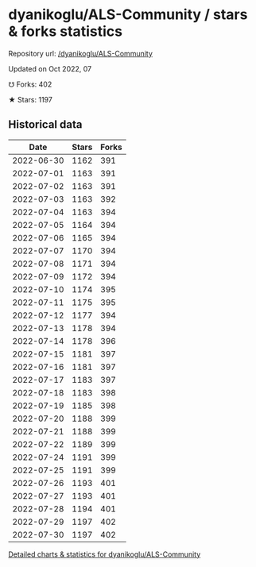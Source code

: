 # dyanikoglu/ALS-Community / stars & forks statistics

Repository url: [/dyanikoglu/ALS-Community](https://github.com/dyanikoglu/ALS-Community)

Updated on Oct 2022, 07

☋ Forks: 402

★ Stars: 1197

## Historical data
| Date | Stars | Forks |
|------|-------|-------|
| 2022-06-30 | 1162 | 391 | 
| 2022-07-01 | 1163 | 391 | 
| 2022-07-02 | 1163 | 391 | 
| 2022-07-03 | 1163 | 392 | 
| 2022-07-04 | 1163 | 394 | 
| 2022-07-05 | 1164 | 394 | 
| 2022-07-06 | 1165 | 394 | 
| 2022-07-07 | 1170 | 394 | 
| 2022-07-08 | 1171 | 394 | 
| 2022-07-09 | 1172 | 394 | 
| 2022-07-10 | 1174 | 395 | 
| 2022-07-11 | 1175 | 395 | 
| 2022-07-12 | 1177 | 394 | 
| 2022-07-13 | 1178 | 394 | 
| 2022-07-14 | 1178 | 396 | 
| 2022-07-15 | 1181 | 397 | 
| 2022-07-16 | 1181 | 397 | 
| 2022-07-17 | 1183 | 397 | 
| 2022-07-18 | 1183 | 398 | 
| 2022-07-19 | 1185 | 398 | 
| 2022-07-20 | 1188 | 399 | 
| 2022-07-21 | 1188 | 399 | 
| 2022-07-22 | 1189 | 399 | 
| 2022-07-24 | 1191 | 399 | 
| 2022-07-25 | 1191 | 399 | 
| 2022-07-26 | 1193 | 401 | 
| 2022-07-27 | 1193 | 401 | 
| 2022-07-28 | 1194 | 401 | 
| 2022-07-29 | 1197 | 402 | 
| 2022-07-30 | 1197 | 402 | 


[Detailed charts & statistics for dyanikoglu/ALS-Community](https://reviewgithub.com/rep/dyanikoglu/ALS-Community)
